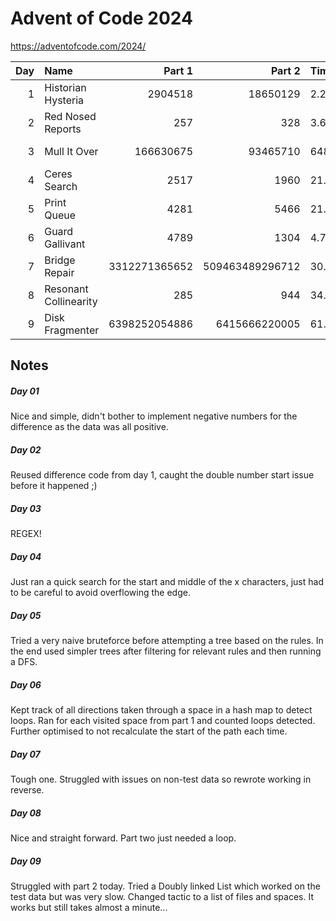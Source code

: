 # Advent of Code 2024

https://adventofcode.com/2024/

| Day | Name                  |        Part 1 |          Part 2 | Time      | Memory      |
|----:|:----------------------|--------------:|----------------:|:----------|:------------|
|   1 | Historian Hysteria    |       2904518 |        18650129 | 2.2614ms  | 1.2862 MiB  |
|   2 | Red Nosed Reports     |           257 |             328 | 3.6076ms  | 1.4555 MiB  |
|   3 | Mull It Over          |     166630675 |        93465710 | 648.22μs  | 1.2483 MiB  |
|   4 | Ceres Search          |          2517 |            1960 | 21.8478ms | 2.8809 MiB  |
|   5 | Print Queue           |          4281 |            5466 | 21.8502s  | 1.6292 MiB  |
|   6 | Guard Gallivant       |          4789 |            1304 | 4.7323s   | 6.4104 MiB  |
|   7 | Bridge Repair         | 3312271365652 | 509463489296712 | 30.1085ms | 3.0521 MiB  |
|   8 | Resonant Collinearity |           285 |             944 | 34.6012ms | 1.2077 MiB  |
|   9 | Disk Fragmenter       | 6398252054886 |   6415666220005 | 61.1378s  | 14.6985 MiB |

## Notes

##### Day 01

Nice and simple, didn't bother to implement negative numbers for the difference as the data was all positive.

##### Day 02

Reused difference code from day 1, caught the double number start issue before it happened ;)

##### Day 03

REGEX!

##### Day 04

Just ran a quick search for the start and middle of the x characters, just had to be careful to avoid overflowing the edge.

##### Day 05

Tried a very naive bruteforce before attempting a tree based on the rules. In the end used simpler trees after filtering for relevant rules and then running a DFS.

##### Day 06

Kept track of all directions taken through a space in a hash map to detect loops. Ran for each visited space from part 1 and counted loops detected. Further optimised to not recalculate the start of the path each time.

##### Day 07

Tough one. Struggled with issues on non-test data so rewrote working in reverse.

##### Day 08

Nice and straight forward. Part two just needed a loop.

##### Day 09

Struggled with part 2 today. Tried a Doubly linked List which worked on the test data but was very slow. Changed tactic to a list of files and spaces. It works but still takes almost a minute...  
